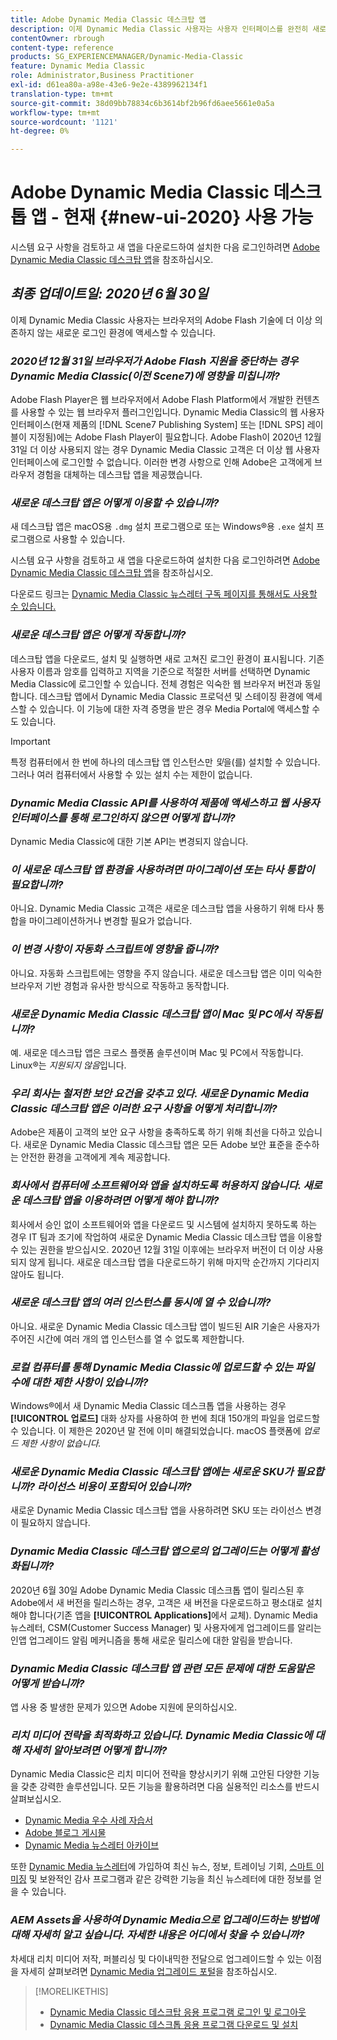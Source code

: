 ```yaml
---
title: Adobe Dynamic Media Classic 데스크탑 앱
description: 이제 Dynamic Media Classic 사용자는 사용자 인터페이스를 완전히 새로 고칠 수 있습니다. 이 경험은 중요한 리소스의 링크가 있는 업데이트된 로그인을 제공하며 이 업데이트는 더 이상 브라우저의 Adobe Flash 기술에 의존하지 않습니다.
contentOwner: rbrough
content-type: reference
products: SG_EXPERIENCEMANAGER/Dynamic-Media-Classic
feature: Dynamic Media Classic
role: Administrator,Business Practitioner
exl-id: d61ea80a-a98e-43e6-9e2e-4389962134f1
translation-type: tm+mt
source-git-commit: 38d09bb78834c6b3614bf2b96fd6aee5661e0a5a
workflow-type: tm+mt
source-wordcount: '1121'
ht-degree: 0%

---
```


# Adobe Dynamic Media Classic 데스크톱 앱 - 현재 {#new-ui-2020} 사용 가능

시스템 요구 사항을 검토하고 새 앱을 다운로드하여 설치한 다음 로그인하려면 [Adobe Dynamic Media Classic 데스크탑 앱](/help/dynamic-media-classic-desktop-app.md)을 참조하십시오.

## _최종 업데이트일: 2020년 6월 30일_

이제 Dynamic Media Classic 사용자는 브라우저의 Adobe Flash 기술에 더 이상 의존하지 않는 새로운 로그인 환경에 액세스할 수 있습니다.

### **_2020년 12월 31일 브라우저가 Adobe Flash 지원을 중단하는 경우 Dynamic Media Classic(이전 Scene7)에 영향을 미칩니까?_**

Adobe Flash Player은 웹 브라우저에서 Adobe Flash Platform에서 개발한 컨텐츠를 사용할 수 있는 웹 브라우저 플러그인입니다. Dynamic Media Classic의 웹 사용자 인터페이스(현재 제품의 [!DNL Scene7 Publishing System] 또는 [!DNL SPS] 레이블이 지정됨)에는 Adobe Flash Player이 필요합니다. Adobe Flash이 2020년 12월 31일 더 이상 사용되지 않는 경우 Dynamic Media Classic 고객은 더 이상 웹 사용자 인터페이스에 로그인할 수 없습니다. 이러한 변경 사항으로 인해 Adobe은 고객에게 브라우저 경험을 대체하는 데스크탑 앱을 제공했습니다.

### **_새로운 데스크탑 앱은 어떻게 이용할 수 있습니까?_**

새 데스크탑 앱은 macOS용 `.dmg` 설치 프로그램으로 또는 Windows®용 `.exe` 설치 프로그램으로 사용할 수 있습니다.

시스템 요구 사항을 검토하고 새 앱을 다운로드하여 설치한 다음 로그인하려면 [Adobe Dynamic Media Classic 데스크탑 앱](/help/dynamic-media-classic-desktop-app.md)을 참조하십시오.

다운로드 링크는 [Dynamic Media Classic 뉴스레터 구독 페이지를 통해서도 사용할 수 있습니다.](https://www.adobe.com/subscription/dynamic-media-newsletter.html)

### **_새로운 데스크탑 앱은 어떻게 작동합니까?_**

데스크탑 앱을 다운로드, 설치 및 실행하면 새로 고쳐진 로그인 환경이 표시됩니다. 기존 사용자 이름과 암호를 입력하고 지역을 기준으로 적절한 서버를 선택하면 Dynamic Media Classic에 로그인할 수 있습니다. 전체 경험은 익숙한 웹 브라우저 버전과 동일합니다. 데스크탑 앱에서 Dynamic Media Classic 프로덕션 및 스테이징 환경에 액세스할 수 있습니다. 이 기능에 대한 자격 증명을 받은 경우 Media Portal에 액세스할 수도 있습니다.

>[!IMPORTANT]
>
>특정 컴퓨터에서 한 번에 하나의 데스크탑 앱 인스턴스만 *및*&#x200B;을(를) 설치할 수 있습니다. 그러나 여러 컴퓨터에서 사용할 수 있는 설치 수는 제한이 없습니다.

### **_Dynamic Media Classic API를 사용하여 제품에 액세스하고 웹 사용자 인터페이스를 통해 로그인하지 않으면 어떻게 합니까?_**

Dynamic Media Classic에 대한 기본 API는 변경되지 않습니다.

### **_이 새로운 데스크탑 앱 환경을 사용하려면 마이그레이션 또는 타사 통합이 필요합니까?_**

아니요. Dynamic Media Classic 고객은 새로운 데스크탑 앱을 사용하기 위해 타사 통합을 마이그레이션하거나 변경할 필요가 없습니다.

### **_이 변경 사항이 자동화 스크립트에 영향을 줍니까?_**

아니요. 자동화 스크립트에는 영향을 주지 않습니다. 새로운 데스크탑 앱은 이미 익숙한 브라우저 기반 경험과 유사한 방식으로 작동하고 동작합니다.

### **_새로운 Dynamic Media Classic 데스크탑 앱이 Mac 및 PC에서 작동됩니까?_**

예. 새로운 데스크탑 앱은 크로스 플랫폼 솔루션이며 Mac 및 PC에서 작동합니다. Linux®는 *지원되지 않음*&#x200B;입니다.

### **_우리 회사는 철저한 보안 요건을 갖추고 있다. 새로운 Dynamic Media Classic 데스크탑 앱은 이러한 요구 사항을 어떻게 처리합니까?_**

Adobe은 제품이 고객의 보안 요구 사항을 충족하도록 하기 위해 최선을 다하고 있습니다. 새로운 Dynamic Media Classic 데스크탑 앱은 모든 Adobe 보안 표준을 준수하는 안전한 환경을 고객에게 계속 제공합니다.

### **_회사에서 컴퓨터에 소프트웨어와 앱을 설치하도록 허용하지 않습니다. 새로운 데스크탑 앱을 이용하려면 어떻게 해야 합니까?_**

회사에서 승인 없이 소프트웨어와 앱을 다운로드 및 시스템에 설치하지 못하도록 하는 경우 IT 팀과 조기에 작업하여 새로운 Dynamic Media Classic 데스크탑 앱을 이용할 수 있는 권한을 받으십시오. 2020년 12월 31일 이후에는 브라우저 버전이 더 이상 사용되지 않게 됩니다. 새로운 데스크탑 앱을 다운로드하기 위해 마지막 순간까지 기다리지 않아도 됩니다.

### **_새로운 데스크탑 앱의 여러 인스턴스를 동시에 열 수 있습니까?_**

아니요. 새로운 Dynamic Media Classic 데스크탑 앱이 빌드된 AIR 기술은 사용자가 주어진 시간에 여러 개의 앱 인스턴스를 열 수 없도록 제한합니다.

### **_로컬 컴퓨터를 통해 Dynamic Media Classic에 업로드할 수 있는 파일 수에 대한 제한 사항이 있습니까?_**

Windows®에서 새 Dynamic Media Classic 데스크톱 앱을 사용하는 경우 **[!UICONTROL 업로드]** 대화 상자를 사용하여 한 번에 최대 150개의 파일을 업로드할 수 있습니다. 이 제한은 2020년 말 전에 이미 해결되었습니다. macOS 플랫폼에 *업로드 제한 사항이 없습니다.*

### **_새로운 Dynamic Media Classic 데스크탑 앱에는 새로운 SKU가 필요합니까? 라이선스 비용이 포함되어 있습니까?_**

새로운 Dynamic Media Classic 데스크탑 앱을 사용하려면 SKU 또는 라이선스 변경이 필요하지 않습니다.

### **_Dynamic Media Classic 데스크탑 앱으로의 업그레이드는 어떻게 활성화됩니까?_**

2020년 6월 30일 Adobe Dynamic Media Classic 데스크톱 앱이 릴리스된 후 Adobe에서 새 버전을 릴리스하는 경우, 고객은 새 버전을 다운로드하고 평소대로 설치해야 합니다(기존 앱을 **[!UICONTROL Applications]**&#x200B;에서 교체). Dynamic Media 뉴스레터, CSM(Customer Success Manager) 및 사용자에게 업그레이드를 알리는 인앱 업그레이드 알림 메커니즘을 통해 새로운 릴리스에 대한 알림을 받습니다.

### **_Dynamic Media Classic 데스크탑 앱 관련 모든 문제에 대한 도움말은 어떻게 받습니까?_**

앱 사용 중 발생한 문제가 있으면 Adobe 지원에 문의하십시오.

### **_리치 미디어 전략을 최적화하고 있습니다. Dynamic Media Classic에 대해 자세히 알아보려면 어떻게 합니까?_**

Dynamic Media Classic은 리치 미디어 전략을 향상시키기 위해 고안된 다양한 기능을 갖춘 강력한 솔루션입니다. 모든 기능을 활용하려면 다음 실용적인 리소스를 반드시 살펴보십시오.

* [Dynamic Media 우수 사례 자습서](https://experienceleague.adobe.com/docs/experience-manager-learn/dynamic-media-classic-tutorial/overview.html)
* [Adobe 블로그 게시물](https://blog.adobe.com/)<!-- (https://blog.adobe.com/tag/dynamic-media/) -->
* [Dynamic Media 뉴스레터 아카이브](https://experienceleague.adobe.com/docs/dynamic-media-classic/using/dynamic-media-newsletter.html)

또한 [Dynamic Media 뉴스레터](https://www.adobe.com/subscription/dynamic-media-newsletter.html)에 가입하여 최신 뉴스, 정보, 트레이닝 기회, [스마트 이미징](https://experienceleague.adobe.com/docs/experience-manager-65/assets/dynamic/imaging-faq.html#dynamic) 및 보완적인 감사 프로그램과 같은 강력한 기능을 최신 뉴스레터에 대한 정보를 얻을 수 있습니다.

### **_AEM Assets을 사용하여 Dynamic Media으로 업그레이드하는 방법에 대해 자세히 알고 싶습니다. 자세한 내용은 어디에서 찾을 수 있습니까?_**

차세대 리치 미디어 저작, 퍼블리싱 및 다이내믹한 전달으로 업그레이드할 수 있는 이점을 자세히 살펴보려면 [Dynamic Media 업그레이드 포털](http://exploreadobe.com/dynamic-media-upgrade/)을 참조하십시오.

>[!MORELIKETHIS]
>
>* [Dynamic Media Classic 데스크탑 응용 프로그램 로그인 및 로그아웃](/help/signing-out.md)
>* [Dynamic Media Classic 데스크톱 응용 프로그램 다운로드 및 설치](/help/dynamic-media-classic-desktop-app.md)



<!-- SAVE - OLD LINK TO BEST PRACTICES GUIDE IN PDF https://www.adobe.com/content/dam/www/us/en/marketing/experience-manager-assets/dynamic-media/adobe-dynamic-media-classic-best-practices-guide.pdf -->
